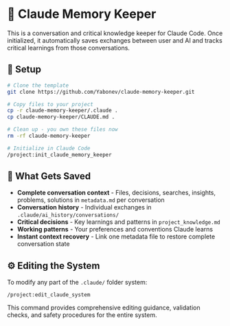 # 🧠 Claude Memory Keeper

This is a conversation and critical knowledge keeper for Claude Code. Once initialized, it automatically saves exchanges between user and AI and tracks critical learnings from those conversations.

## 🚀 Setup

```bash
# Clone the template
git clone https://github.com/Yabonev/claude-memory-keeper.git

# Copy files to your project
cp -r claude-memory-keeper/.claude .
cp claude-memory-keeper/CLAUDE.md .

# Clean up - you own these files now
rm -rf claude-memory-keeper

# Initialize in Claude Code
/project:init_claude_memory_keeper
```

## 📁 What Gets Saved

- **Complete conversation context** - Files, decisions, searches, insights, problems, solutions in `metadata.md` per conversation
- **Conversation history** - Individual exchanges in `.claude/ai_history/conversations/`
- **Critical decisions** - Key learnings and patterns in `project_knowledge.md`
- **Working patterns** - Your preferences and conventions Claude learns
- **Instant context recovery** - Link one metadata file to restore complete conversation state

## ⚙️ Editing the System

To modify any part of the `.claude/` folder system:

```
/project:edit_claude_system
```

This command provides comprehensive editing guidance, validation checks, and safety procedures for the entire system.
